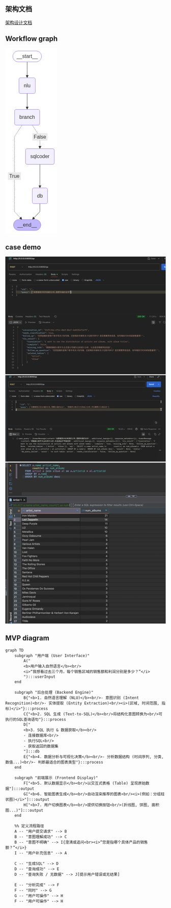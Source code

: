 ## 架构文档
[架构设计文档](./docs/architecture.md)

## Workflow graph
![Workflow Graph](./workflow_graph.png)

## case demo
![询问1](./api_q1.png)
![询问澄清与结果](./api_q2.png)
![db_result](./db_result.png)

## MVP diagram

```mermaid
graph TD
    subgraph "用户端 (User Interface)"
        A("
        <b>用户输入自然语言</b><br/>
        <i>“我想看过去三个月，每个销售区域的销售额和利润分别是多少？”</i>
        "):::userInput
    end

    subgraph "后台处理 (Backend Engine)"
        B{"<b>1. 自然语言理解 (NLU)</b><br/>- 意图识别 (Intent Recognition)<br/>- 实体提取 (Entity Extraction)<br/><i>(区域, 时间范围, 指标)</i>"}:::process
        C{"<b>2. SQL 生成 (Text-to-SQL)</b><br/>将结构化意图转换为<br/>可执行的SQL查询语句"}:::process
        D["
        <b>3. SQL 执行 & 数据获取</b><br/>
        - 连接数据库<br/>
        - 执行SQL<br/>
        - 获取返回的数据集
        "]:::db
        E{"<b>4. 数据分析与可视化决策</b><br/>- 分析数据结构 (时间序列, 分类, 数值...)<br/>- 判断最适合的图表类型"}:::process
    end

    subgraph "前端展示 (Frontend Display)"
        F["<b>5. 默认数据显示</b><br/>以交互式表格 (Table) 呈现原始数据"]:::output
        G["<b>6. 智能图表生成</b><br/>自动渲染推荐的图表<br/><i>(例如：分组柱状图)</i>"]:::output
        H["<b>7. 用户切换图表</b><br/>提供切换按钮<br/>(折线图, 饼图, 面积图...)"]:::output
    end

    %% 定义流程路径
    A -- "用户提交请求" --> B
    B -- "意图理解成功" --> C
    B -- "意图不明确" --> I{澄清或追问<br><i>“您是指哪个具体产品的销售额？”</i>}
    I -- "用户补充信息" --> A

    C -- "生成SQL" --> D
    D -- "查询成功" --> E
    D -- "查询失败 / 无数据" --> J[提示用户错误或无结果]

    E -- "分析完成" --> F
    F -- "同时" --> G
    G -- "用户可操作" --> H
    F -- "用户可操作" --> H
```